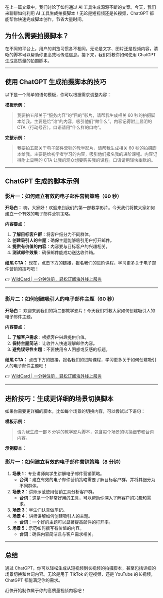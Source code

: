 在上一篇文章中，我们讨论了如何通过 AI 工具生成源源不断的文案。今天，我们来聊聊如何利用 AI 工具生成拍摄脚本！无论是短视频还是长视频，ChatGPT 都能帮你快速完成脚本创作，节省大量时间。

## 为什么需要拍摄脚本？

在不同的平台上，用户的浏览习惯各不相同。无论是文字、图片还是视频内容，清晰的脚本可以帮助你更高效地传递信息。接下来，我们将教你如何使用 ChatGPT 生成高质量的拍摄脚本。

---

## 使用 ChatGPT 生成拍摄脚本的技巧

以下是一个简单的语句模板，你可以根据需求调整内容：

**模板示例：**
> 我要拍五部关于“服务内容”的“目的”影片，请帮我生成相关 60 秒的拍摄脚本给我。主要是给“谁”的内容，吸引他们“做什么”。内容记得附上显明的 CTA（行动号召）。口语请用“什么样的口吻”。

**完整示例：**
> 我要拍五部关于电子邮件营销的教学影片，请帮我生成相关 60 秒的拍摄脚本给我。主要是给初学者学习的内容，吸引他们报名我的进阶课程。内容记得附上显明的 CTA 让我的观众想要购买我的课程。口语请用轻快幽默的。

---

## ChatGPT 生成的脚本示例

### 影片一：如何建立有效的电子邮件营销策略（60 秒）

**开场白：**
嗨，大家好！欢迎来到我们的第一部教学影片。今天我们将教大家如何建立一个有效的电子邮件营销策略。

**内容要点：**
1. **了解目标客户群**：将客户细分为不同群体。
2. **创建吸引人的主题**：确保主题能够吸引用户打开邮件。
3. **提供有价值的内容**：内容要与目标客户的兴趣相关。
4. **测试邮件效果**：确保邮件能成功送达收件箱。

**结尾 CTA：**
现在，点击下方的链接，报名我们的进阶课程，学习更多关于电子邮件营销的技巧吧！

👉 [WildCard | 一分钟注册，轻松订阅海外线上服务](https://bit.ly/bewildcard)

---

### 影片二：如何创建吸引人的电子邮件主题（60 秒）

**开场白：**
欢迎来到我们的第二部教学影片！今天我们将教大家如何创建吸引人的电子邮件主题。

**内容要点：**
1. **了解客户需求**：根据客户兴趣提供价值。
2. **保持主题简洁**：让收件人快速理解邮件内容。
3. **避免误导性主题**：不要使用令人困惑或反感的标题。

**结尾 CTA：**
点击下方的链接，报名我们的进阶课程，学习更多关于如何创建吸引人的电子邮件主题吧！

👉 [WildCard | 一分钟注册，轻松订阅海外线上服务](https://bit.ly/bewildcard)

---

## 进阶技巧：生成更详细的场景切换脚本

如果你需要更详细的脚本，比如每个场景的切换内容，可以尝试以下语句：

**模板示例：**
> 请为我生成一部 8 分钟的教学影片脚本，包含每个场景的切换细节和台词内容。

**示例脚本：**
### 影片一：如何建立有效的电子邮件营销策略（8 分钟）

1. **场景 1**：专业讲师向学生讲解电子邮件营销策略。
   - **台词**：建立有效的电子邮件营销策略需要了解目标客户群，并将其细分为不同群体。
2. **场景 2**：讲师示范使用营销工具分析客户群。
   - **台词**：这是一个非常好用的工具，可以帮助你深入了解客户的兴趣和需求。
3. **场景 3**：学生们认真做笔记。
4. **场景 4**：讲师讲解如何创建吸引人的主题。
   - **台词**：一个好的主题可以显著提高邮件的打开率。
5. **场景 5**：示范如何撰写有价值的内容。
   - **台词**：确保内容简洁且与客户需求相关。

---

## 总结

通过 ChatGPT，你可以轻松生成从短视频到长视频的拍摄脚本，甚至包括详细的场景切换和台词内容。无论是用于 TikTok 的短视频，还是 YouTube 的长视频，ChatGPT 都能满足你的需求。

赶快开始制作属于你的高质量视频内容吧！